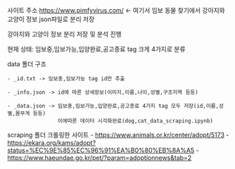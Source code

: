 사이트 주소 https://www.pimfyvirus.com/ <- 여기서 임보 동물 찾기에서 강아지와 고양이 정보 json파일로 분리 저장 

강아지와 고양이 정보 분리 저장 및 분석 진행 

현재 상태: 임보중,임보가능,입양완료,공고종료 tag 크게 4가지로 분류 

data 폴더 구조 

    - _id.txt -> 임보중,임보가능 tag id만 추출
    
    - _info.json -> id에 따른 상세정보(이미지,이름,나이,성별,구조지역 등등) 
    
    - _data.json -> 임보중,임보가능,입양완료,공고종료 4가지 tag 모두 저장(id,이름,성별,몸무게 등등) 
                    이에따른 데이터 시각화완료(dog,cat_data_scraping.ipynb) 

scraping 폴더 크롤링한 사이트 
    - https://www.animals.or.kr/center/adopt/5173
    - https://ekara.org/kams/adopt?status=%EC%9E%85%EC%96%91%EA%B0%80%EB%8A%A5
    - https://www.haeundae.go.kr/pet/?param=adoptionnews&tab=2
